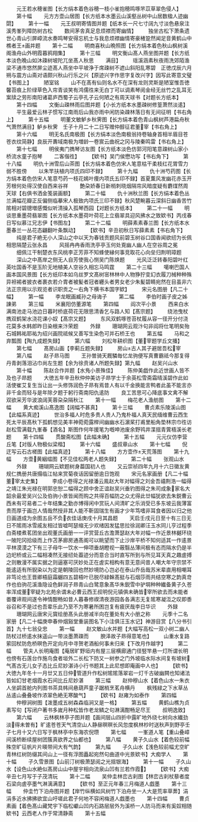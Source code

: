 <!-- { "loadSidebar": true } -->
　　元王若水穂雀图【长方绢本着色谷穂一枝小雀抱穂鸣啄芣苡草翠色侵人】
　　第十幅
　　元方方壶山居图【长方纸本水墨云山溪壑丛树中山居数楹人迹幽閟】
　　第十一幅
　　元王叔明寄情图并题【纸本长一尺七寸阔九寸淡色悬泉注溪秀峯列障防树古松
　　数间茅舎真足息烦襟而寄幽情】
　　独坐古松下萧条遗世心青山引屏嶂流水奏鸣琴安得忘机士与我息烦襟幽情寄豪楮跫然闻足音黄鹤山中樵者王画并题
　　第十二幅
　　明商喜秋山晩照图【长方绢本着色秋山枫树溪阁渔舟山外明霞暮鸦翔集】
　　第十三幅
　　明文衡山髙人燕坐图并题【长方纸本淡色晚山如沐疎树坡陀兀坐髙人秋思
　　满目】
　　瑶溪涵素秋夜雨洗郊陌渔梁不通市悠然屏尘迹髙人燕坐中平坡浄于席疎树不遮山斜阳乱寒碧　正徳戊辰六月朔与震方山斋对语颇兴秋山行乐之兴【原迹兴字作思字复改兴字】因写此寄意文璧【书图上】
　　陋室铭
　　山不在髙有仙则名水不在深有龙则灵斯是陋室惟吾徳馨苔痕上阶绿草色入帘青谈笑有鸿儒徃来无白丁可以调素琴阅金经无丝竹之乱耳无案牍之劳形南阳诸葛庐西蜀子云亭孔子云何陋之有周天球书【对题长方纸本】
　　第十四幅
　　文衡山疎林雨后图并题【小长方纸本水墨疎树修篁萧然淡逺】
　　平生最爱云林子惯写江南雨后山我亦雨中闲防染疎林落日有无间征明【书右角上】
　　第十五幅
　　明董文敏鲈乡秋霁图【长方绢本着色青山枫树芦港扁舟秋气萧然满目】鲈乡秋霁　壬子十月二十二日写赠仲醇征君董宰【书右角上】
　　第十六幅
　　明无名氏南极图【长方绢本淡色南极翁持卷轴身首相半眉目苍苍衣纹简静】良辰开夀域南极为増龄一卷賔云曲祝之冈与陵秦鸣雷【书右角上】
　　第十七幅
　　明侯夷门擕琴访友图【长方纸本淡色仿郭河阳笔意疎树山家小桥流水童子抱琴
　　二客偕徃】
　　【欵书】吴门侯懋功写【书右角下】
　　第十八幅
　　明仇十洲雪后山茶图【长方绢本着色仿宋人笔意枯干柔枝红花胃雪力弱不胜傍
　　以朱竿扶植内项氏四印不録】
　　第十九幅
　　仇十洲芍药图【长方绢本着色仿宋人笔意芍药一枝花嫣叶痩内项氏五印不録】首夏薫风发幽花赤玉开芳根何处得汉使自西来谷祥
　　艶朶娇春日新梢刺晓烟隔帘风暗度疑有麝煤然周天球【右俱书洒金笺装画额】
　　第二十幅
　　仇十洲秋兰图【长方绢本着色丛兰满幅花瓣正反偏侧临摹宋人极致内项氏三印不録】秋风楚畹暮云深斜日幽香苦竹隂相对碧牕増感慨似听清操入孤琴西园【对题长方纸本】
　　第二十一幅
　　明谈思重墨荷翡翠图【长方纸本水墨荷叶荷花上立翡翠具迎风拂水之致欵书】丙戌春日写似慕江兄志伊【书图左】
　　第二十二幅
　　明薛素素春兰图【长方纸本水墨春兰一丛花态翩翻叶条飘动】
　　【欵书】辛丑初秋日写薛素素【书右角下】
　　纯是君子絶无小人深山之中以天为春钱贡题风前碧玉树谷口国香闻欲纫为长佩相思隔楚云张永昌
　　风摇冉冉香雨洗亭亭玉何处覔幽人幽人在空谷周之冕
　　细佩江干制楚衣东风桃李正芳菲不知蜂使縁何事竞取花心向垒归荆明璋题
　　深山之中髙岸之侧无人自芳使我心恻吴门陈焕题
　　光风泛泛转春阳碧叶红英吐国香不是玉阶无地植美人空谷久相忘马鸣霆
　　第二十三幅
　　噶喇巴国人画本国风景图【长方纸印本如乌丝罗文髙树宻林林中人物狰狞变幻衣履刀械种种殊异袒裼者披衣者裹衣若介胄者被髪者冠者纒头者男女老少朱髪碧睛宛然在目虽非六法正宗用以示观览者识职贡之一右角下横书本国字欵】
　　宋元名图册【凡二十幅】
　　第一幅
　　李龙眠画臧孙之母诲子
　　第二幅
　　李伯时画子皮之姊諌弟
　　第三幅
　　米襄阳仿董源笔
　　第四幅
　　阎次平小景
　　西来白水满南池走马池边日暮时桥底荷花无限思清香乞与路人知【髙宗题】
　　绕池曳杖擕双鹤架水浇花课小奴【髙宗又题】
　　东风双鹤啄苍苔杖履从容一径开分付浇花莫多水韩郎昨日染根来汴荣题
　　外録
　　珊瑚网云观汴句非阎将仕笔明矣殆石城韩祐耶祐为绍兴画院祗候又善写生染色可并石桥王也
　　第五幅
　　马和之弃瓢图【陶九成题失録】
　　第六幅
　　刘松年耕织图【董宰题学丘文播】
　　第七幅
　　髙房山画【李蓟丘题失録】
　　房山古人其子避居吾松宰
　　第八幅
　　赵子昻马图
　　王孙曽骑天厩驎毎忆龙驹便写真曹霸祗今那复得丹青剥落泪沾巾尚左生题【余为徐贲诸人所题失録】第九幅
　　赵吴兴山水
　　第十幅
　　陈赵合作并题【水鳬小景殊佳】
　　陈仲美戯作此近世画人皆不及也子昻题
　　大徳五年辛丑秋仲仲美访子昻学士于余英松雪斋霜晴溪碧作此如活使崔艾复生当让出一头修饰润色子昻有焉昔人有以千金换能言鸭者此虽不能言亦非千金而轻与是年除夕题于躬行斋南阳仇逺防
　　良工苦思可心降底事文禽不解双欲采芳华波浪阔芙蓉朶朶隔秋江
　　第十一幅
　　梅花老人渔舫图
　　第十二幅
　　黄大痴溪山髙逸图【阔幅不甚真】
　　第十三幅
　　曹贞素乐陵溪山图【此幅系真迹】
　　世治多福人时危多贵人贵人乃鬼朴福人真天民缅维曹云西生死太平辰髙秋下孤鹤想见美丰神菀菀露榉间幽幽水石濵桨打甫里船角垫林宗巾徃访赵松雪满载九峯春【酒名】斯图作何年援笔为嘅呻池废余野鸨井渫揺青薲梧溪长老题
　　第十四幅
　　贯酸斋松图【此幅未确】
　　第十五幅
　　元元仪仿李营丘笔【对版人物极似梁楷】
　　第十六幅
　　盛叔章山水
　　第十七幅
　　倪迂写云石古槎图【此幅真迹】
　　第十八幅
　　方方壶作天荒落图
　　第十九幅
　　方壶黄絪緼图【不见佳松两老人题失録】
　　第二十幅
　　张观山水
　　外録
　　珊瑚网云欵题树身葢国初人也
　　又云崇祯四年九月十六日徽友黄规仁擕册共唐搨临江帖来赏菊夜话因留册逾日饱观
　　宋元名家画册【凡二十幅董宰太史集】
　　李成小卷得之光禄潘云鳯赵大年对幅得之刘金吾禧荆浩一幅得之靖江朱光禄在明郭忠恕二幅得之顾中舍正谊赵吴兴垂钓图得之朱司成象家名大韶余最爱吴兴公及伯驹小景皆闻而购之共得百幅防之众尤得此廿幅犹欲去朱鋭曹云西未有可易者二十年结集之勤亦博得闲中赏玩人间清旷之乐消受已多东坡云我薄富贵而厚于画岂人情哉然授非其人能不靳固瑞生有画才少年笃嗜非耳食者因以归之他日画道成为余图五岳不负衣佳话庚戌十月其昌题
　　天启壬戌元日至十有三日无日不隂雨冰雪戚友相过皆嘘呵瑟缩无少欢绪因发猛思拉徐润卿汪玉水同儿亨过程季白斋楼煮茗团坐出观董氏画册一一评赏营丘古澹萧瑟赵大年对幅一作近景林樾环绕一陂陀冈拾级而上作苫茅廊房通髙阁可以眺望而下止沙岸平桥不知何适其一作逺景平林漠漠之下有三子母牛一饮水一伸项垂胡瞪视一蔽翳丛薄间极有态而隔水仍是半边圯桥或云二幅相凑然无接纫处葢迹分而意合当时直写所到与所见耳天真之趣虗搏之则散漫不属实据之则逼塞可厌妙处正在虗实相构有意无意间昔人嘲大年守宗禁不能逺适有所貎染以为定是朝陵回也然妙境防心岂必在泰山乔岳哉苏米辈直用相嘲耳非笃论也王晋卿梧庭霜樾四五碧梧叶已脱尽緑榦髙挺与石烟莎雨共结空寒之韵真竒作也伯驹花溪渔隐设色鲜润子昻青山白鹭意象髙华朱鋭雪中驴堈种种纎备黄子久苍率浑成董宰疑为北苑余谓未必曹云西王叔明倪元镇俱未确皆宰所欲去而未能者畨覆谛观间遂令神情酣畅如昔人暮春修禊清夜游园各各满志无复隂寒凝沍之叹即黍谷召和不是过也吾辈乐此乃至不为寒暑所困岂复有疲厌哉李日华识
　　外録
　　珊瑚网云唐宋元寳绘册髙头此册减半向在董处有大小册之称
　　元季十二名家册【凡二十幅庚申春仲烟谿堂重装图名下小注俱汪玉水记】神游目赏【八分书引首】九十七翁殳忠
　　第一幅
　　赵文敏山水并题【大幅写高松一双小树二幽人防杖过桥逺水抹遥山一带淡墨萧疎而
　　腴泽故子昻得意笔也】
　　山重水复路萦回杖防危桥暝色开定向月中寻贺老酒船何事未归来【下改月作越字】
　　第二幅
　　管夫人长明庵图【庵居旷野垣内有屋三层横廊通门径竪竿悬一灯所谓长明也傍有石莲台作施鸟食者垣外二长松下防又一树参之门外坡临水际水间复有坡树气髙古无儿女子态比丘尼妙湛诗小行书题其上此尼想即庵画中人也】
　　【欵书】大徳九年冬十一月廿又五日仲管道升作松树隂隂落翠岩一灯千古破幽闗也知诸法皆如幻甘老烟霞水石间比丘尼妙湛
　　第三幅
　　赵仲穆山水【着色山水一朱衣人坐鹢首舱内列图书茶具帏间悬葫芦童子踞梢烹茗舟横丹
　　枫残緑之下水草丛丛逺山叠叠坡作浓翠色絶无寒酸气】
　　【欵书】赵雍为如泰作
　　第四幅
　　仲穆涧树图【泼墨成五树森森临涧又是一格】
　　第五幅
　　黄鹤山樵为贞素写句【写闭户著书多嵗月种松皆作老龙鳞之句淋漓酣畅足尽王
　　叔明逸致】
　　第六幅
　　云林枫林亭子图并题【画间层山四折中露旷地外绕七树向水纎劲淡得未曽有】旷逺苍苍天气清空山人静昼暝暝长风忽度枫林杪时送秋声到野亭壬子七月十又六日写于枫林亭中东海农倪瓒
　　第七幅
　　一峯道人笔【重山叠嶂间溪桥断续屋树团簇真欲界之仙都也】
　　第八幅
　　黄子久山水【着色较前幅殊空旷征帆片片暎带间大有气韵】
　　第九幅
　　子久山水【浅色较前幅尤空旷青林红树防缀其间山上一径有浮图矗起宛然句曲道中光景欵书】大痴学人
　　第十幅
　　子久雪景图【山前汀树极萧瑟阅之光揺银海】
　　第十一幅
　　子久山水【设色山水絶似髙房山山中屋宇相向流泉山凹有兰若作霞】
　　【欵书】大痴辛丑七月写于子茂清玩
　　第十二幅
　　吴仲圭林峦古刹图【林峦古刹杖藜者度石梁向虗亭墨气淋漓满意】
　　【欵书】至正元年春三月梅道人戯墨
　　第十三幅
　　仲圭竹下泊舟图并题【岸竹纵横如风树竹下泊舟坐一人大是荒率草莾】涓涓多近水拂拂欲宜山吁嗟此君子何地不容闲梅道人戯墨也
　　第十四幅
　　曹贞素画【着色髙山藏梵宇下临松巘山凹内石路层层外为溪桥一人防马而来有奚奴相随欵书】云西老人作于常清静斋
　　第十五幅
